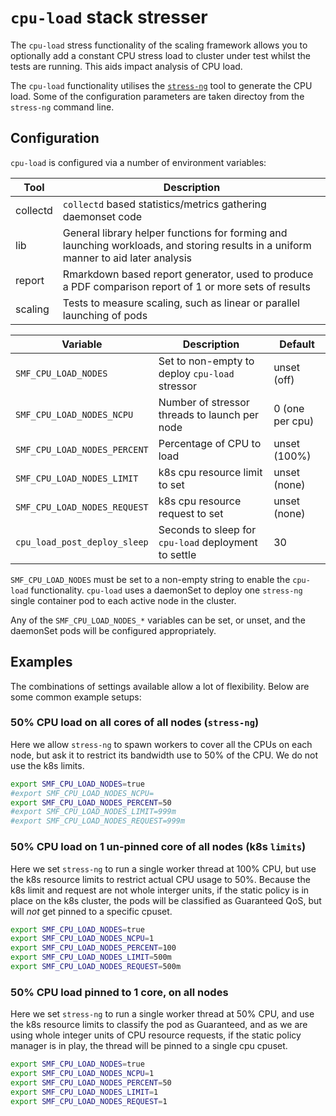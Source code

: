 # `cpu-load` stack stresser

The `cpu-load` stress functionality of the scaling framework allows you to optionally add a constant CPU stress
load to cluster under test whilst the tests are running. This aids impact analysis of CPU load.

The `cpu-load` functionality utilises the [`stress-ng`](https://kernel.ubuntu.com/git/cking/stress-ng.git/) tool
to generate the CPU load. Some of the configuration parameters are taken directoy from the `stress-ng` command line.

## Configuration

`cpu-load` is configured via a number of environment variables:

| Tool | Description |
| ---- | ----------- |
| collectd | `collectd` based statistics/metrics gathering daemonset code |
| lib | General library helper functions for forming and launching workloads, and storing results in a uniform manner to aid later analysis |
| report | Rmarkdown based report generator, used to produce a PDF comparison report of 1 or more sets of results |
| scaling | Tests to measure scaling, such as linear or parallel launching of pods |

| Variable | Description | Default |
| -------- | ----------- | ------- |
| `SMF_CPU_LOAD_NODES` | Set to non-empty to deploy `cpu-load` stressor | unset (off) |
| `SMF_CPU_LOAD_NODES_NCPU` | Number of stressor threads to launch per node | 0 (one per cpu) |
| `SMF_CPU_LOAD_NODES_PERCENT` | Percentage of CPU to load | unset (100%) |
| `SMF_CPU_LOAD_NODES_LIMIT` | k8s cpu resource limit to set | unset (none) |
| `SMF_CPU_LOAD_NODES_REQUEST` | k8s cpu resource request to set | unset (none) |
| `cpu_load_post_deploy_sleep` | Seconds to sleep for `cpu-load` deployment to settle | 30 |

`SMF_CPU_LOAD_NODES` must be set to a non-empty string to enable the `cpu-load` functionality. `cpu-load` uses
a daemonSet to deploy one `stress-ng` single container pod to each active node in the cluster.


Any of the `SMF_CPU_LOAD_NODES_*` variables can be set, or unset, and the daemonSet pods will be configured
appropriately.

## Examples

The combinations of settings available allow a lot of flexibility. Below are some common example setups:

### 50% CPU load on all cores of all nodes (`stress-ng`)

Here we allow `stress-ng` to spawn workers to cover all the CPUs on each node, but ask it to restrict its
bandwidth use to 50% of the CPU. We do not use the k8s limits.

```bash
export SMF_CPU_LOAD_NODES=true
#export SMF_CPU_LOAD_NODES_NCPU=
export SMF_CPU_LOAD_NODES_PERCENT=50
#export SMF_CPU_LOAD_NODES_LIMIT=999m
#export SMF_CPU_LOAD_NODES_REQUEST=999m
```

### 50% CPU load on 1 un-pinned core of all nodes (k8s `limits`)

Here we set `stress-ng` to run a single worker thread at 100% CPU, but use the k8s resource limits to restrict
actual CPU usage to 50%. Because the k8s limit and request are not whole interger units, if the static policy is
in place on the k8s cluster, the pods will be classified as Guaranteed QoS, but will *not* get pinned to a specific
cpuset.

```bash
export SMF_CPU_LOAD_NODES=true
export SMF_CPU_LOAD_NODES_NCPU=1
export SMF_CPU_LOAD_NODES_PERCENT=100
export SMF_CPU_LOAD_NODES_LIMIT=500m
export SMF_CPU_LOAD_NODES_REQUEST=500m
```

### 50% CPU load pinned to 1 core, on all nodes

Here we set `stress-ng` to run a single worker thread at 50% CPU, and use the k8s resource limits to classify the
pod as Guaranteed, and as we are using whole integer units of CPU resource requests, if the static policy manager is
in play, the thread will be pinned to a single cpu cpuset.

```bash
export SMF_CPU_LOAD_NODES=true
export SMF_CPU_LOAD_NODES_NCPU=1
export SMF_CPU_LOAD_NODES_PERCENT=50
export SMF_CPU_LOAD_NODES_LIMIT=1
export SMF_CPU_LOAD_NODES_REQUEST=1
```

